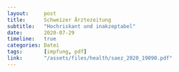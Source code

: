 ```yaml
---
layout:     post
title:      Schweizer Ärztezeitung
subtitle:   "Hochriskant und inakzeptabel"
date:       2020-07-29
timeline:   true
categories: Datei
tags:       [impfung, pdf]
link:       "/assets/files/health/saez_2020_19090.pdf"
---
```

<object data="{{ page.link }}" style='height:calc(100vh - 400px); width: 100%' type='application/pdf'></object>
